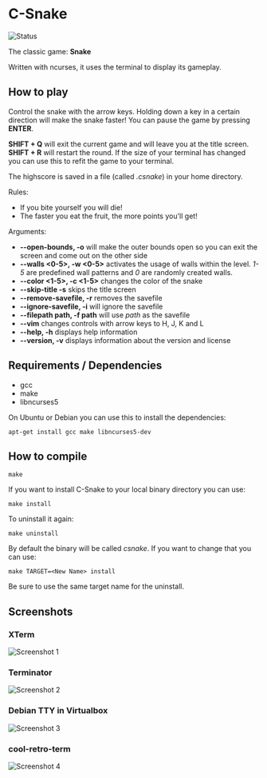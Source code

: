 # C-Snake

![Status](http://home.in.tum.de/~hagenloc/CSNAKE/Status-Beta-green.svg)

The classic game: **Snake**

Written with ncurses, it uses the terminal to display its gameplay.

## How to play

Control the snake with the arrow keys. Holding down a key in a certain direction will make the snake faster! You can pause the game by pressing **ENTER**. 

**SHIFT + Q** will exit the current game and will leave you at the title screen. **SHIFT + R** will restart the round. If the size of your terminal has changed you can use this to refit the game to your terminal.

The highscore is saved in a file (called *.csnake*) in your home directory.

Rules:
* If you bite yourself you will die!
* The faster you eat the fruit, the more points you'll get!

Arguments:
* **--open-bounds, -o** will make the outer bounds open so you can exit the screen and come out on the other side
* **--walls <0-5>, -w <0-5>** activates the usage of walls within the level. *1-5* are predefined wall patterns and *0* are randomly created walls.
* **--color <1-5>, -c <1-5>** changes the color of the snake
* **--skip-title -s** skips the title screen
* **--remove-savefile, -r** removes the savefile
* **--ignore-savefile, -i** will ignore the savefile
* **--filepath path, -f path** will use *path* as the savefile
* **--vim** changes controls with arrow keys to H, J, K and L
* **--help, -h** displays help information
* **--version, -v** displays information about the version and license

## Requirements / Dependencies
* gcc
* make
* libncurses5

On Ubuntu or Debian you can use this to install the dependencies:
```
apt-get install gcc make libncurses5-dev
```

## How to compile

```
make
```

If you want to install C-Snake to your local binary directory you can use:
```
make install
```

To uninstall it again:
```
make uninstall
```

By default the binary will be called *csnake*. If you want to change that you can use:
```
make TARGET=<New Name> install
```
Be sure to use the same target name for the uninstall.

## Screenshots

### XTerm
![Screenshot 1](http://home.in.tum.de/~hagenloc/CSNAKE/screen1.png)
### Terminator
![Screenshot 2](http://home.in.tum.de/~hagenloc/CSNAKE/screen2.png)
### Debian TTY in Virtualbox
![Screenshot 3](http://home.in.tum.de/~hagenloc/CSNAKE/screen3.png)
### cool-retro-term
![Screenshot 4](http://home.in.tum.de/~hagenloc/CSNAKE/screen4.png)
